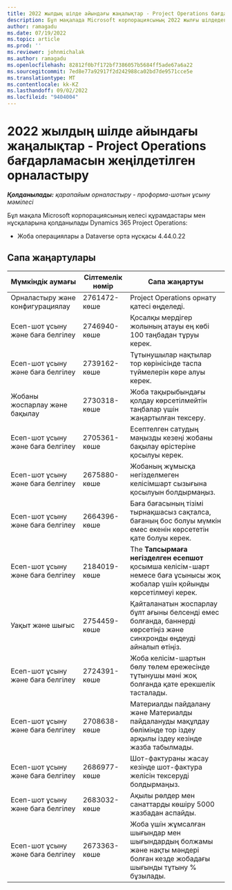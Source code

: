 ```yaml
---
title: 2022 жылдың шілде айындағы жаңалықтар - Project Operations бағдарламасын жеңілдетілген орналастыру
description: Бұл мақалада Microsoft корпорациясының 2022 жылғы шілдедегі шығарылымында қолжетімді сапа жаңартулары туралы ақпарат берілген Dynamics 365 Project Operations Lite орналастыру.
author: ramagadu
ms.date: 07/19/2022
ms.topic: article
ms.prod: ''
ms.reviewer: johnmichalak
ms.author: ramagadu
ms.openlocfilehash: 82812f0b7f172bf7386057b5684ff5ade67a6a22
ms.sourcegitcommit: 7ed8e77a92917f2d242988ca02bd7de9571cce5e
ms.translationtype: MT
ms.contentlocale: kk-KZ
ms.lasthandoff: 09/02/2022
ms.locfileid: "9404004"
---
```

# <a name="whats-new-july-2022---project-operations-lite-deployment"></a>2022 жылдың шілде айындағы жаңалықтар - Project Operations бағдарламасын жеңілдетілген орналастыру

_**Қолданылады:** қарапайым орналастыру - проформа-шотын ұсыну мәмілесі_

Бұл мақала Microsoft корпорациясының келесі құрамдастары мен нұсқаларына қолданылады Dynamics 365 Project Operations:

- Жоба операциялары а Dataverse орта нұсқасы 4.44.0.22

## <a name="quality-updates"></a>Сапа жаңартулары

| Мүмкіндік аумағы | Сілтемелік нөмір | Сапа жаңартуы |
| --- | --- | --- |
| Орналастыру және конфигурациялау | 2761472-көше | Project Operations орнату қатесі өңделеді. |
| Есеп-шот ұсыну және баға белгілеу | 2746940-көше | Қосалқы мердігер жолының атауы ең көбі 100 таңбадан тұруы керек. |
| Есеп-шот ұсыну және баға белгілеу | 2739162-көше | Тұтынушылар нақтылар тор көрінісінде таспа түймелерін көре алуы керек. |
| Жобаны жоспарлау және бақылау | 2730318-көше | Жоба тақырыбындағы қолдау көрсетілмейтін таңбалар үшін жаңартылған тексеру. |
| Есеп-шот ұсыну және баға белгілеу | 2705361-көше | Есептелген сатудың маңызды кезеңі жобаны бақылау өрістеріне қосылуы керек. |
| Есеп-шот ұсыну және баға белгілеу | 2675880-көше | Жобаның жұмысқа негізделмеген келісімшарт сызығына қосылуын болдырмаңыз. |
| Есеп-шот ұсыну және баға белгілеу | 2664396-көше | Баға бағасының тізімі тырнақшасыз сақталса, бағаның бос болуы мүмкін емес екенін көрсететін қате болуы керек. |
| Есеп-шот ұсыну және баға белгілеу | 2184019-көше | The **Тапсырмаға негізделген есепшот** қосымша келісім-шарт немесе баға ұсынысы жоқ жобалар үшін қойынды көрсетілмеуі керек. |
| Уақыт және шығыс | 2754459-көше | Қайталанатын жоспарлау бұлт ағыны белсенді емес болғанда, баннерді көрсетіңіз және синхронды өңдеуді айналып өтіңіз. |
| Есеп-шот ұсыну және баға белгілеу | 2724391-көше | Жоба келісім-шартын бөлу төлем ережесінде тұтынушы мәні жоқ болғанда қате ерекшелік тасталады. |
| Есеп-шот ұсыну және баға белгілеу | 2708638-көше | Материалды пайдалану және Материалды пайдалануды мақұлдау бөлімінде тор іздеу арқылы іздеу кезінде жазба табылмады.|
| Есеп-шот ұсыну және баға белгілеу | 2686977-көше | Шот-фактураны жасау кезінде шот-фактура желісін тексеруді болдырмаңыз. |
| Есеп-шот ұсыну және баға белгілеу | 2683032-көше | Ақылы рөлдер мен санаттарды көшіру 5000 жазбадан аспайды.|
| Есеп-шот ұсыну және баға белгілеу | 2673363-көше | Жоба үшін жұмсалған шығындар мен шығындардың болжамы және нақты мәндері болған кезде жобадағы шығынды тұтыну % бұзылады. |
